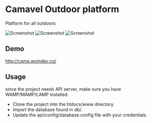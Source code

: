 # Camavel Outdoor platform

Platform for all outdoors

![Screenshot](http://i.imgur.com/ZPUk3bD)
![Screenshot](http://i.imgur.com/xPLBQ3O)
![Screenshot](http://i.imgur.com/ES7ACdu)

## Demo
http://cama.womdev.co/

## Usage
since the project needs API server, make sure you have WAMP/MAMP/LAMP installed.

- Clone the project into the htdocs/www directory.
- Import the database found in db/.
- Update the api/config/database.config file with your credentials.

